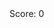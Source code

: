 <!DOCTYPE html>
<html lang="en">
<head>
  <meta charset="UTF-8">
  <meta name="viewport" content="width=device-width, initial-scale=1.0">
  <title>Catch the Falling Objects Game</title>
  <link rel="stylesheet" href="style.css">
</head>
<body>
  <div id="gameContainer">
    <div id="player"></div>
    <div id="fallingObject"></div>
    <div id="score">Score: 0</div>
  </div>

  <script src="script.js"></script>
</body>
</html>
